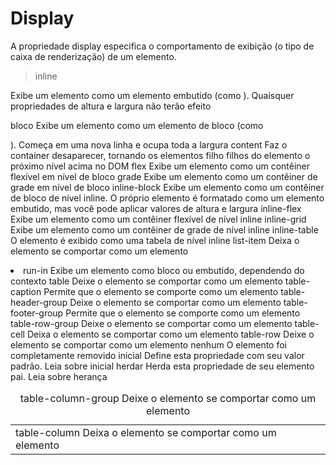# Display

A propriedade display especifica o comportamento de exibição (o tipo de caixa de renderização) de um elemento.

> inline

Exibe um elemento como um elemento embutido (como <span>). Quaisquer propriedades de altura e largura não terão efeito

  
bloco Exibe um elemento como um elemento de bloco (como <p>). Começa em uma nova linha e ocupa toda a largura
content Faz o container desaparecer, tornando os elementos filho filhos do elemento o próximo nível acima no DOM
flex Exibe um elemento como um contêiner flexível em nível de bloco
grade Exibe um elemento como um contêiner de grade em nível de bloco
inline-block Exibe um elemento como um contêiner de bloco de nível inline. O próprio elemento é formatado como um elemento embutido, mas você pode aplicar valores de altura e largura
inline-flex Exibe um elemento como um contêiner flexível de nível inline
inline-grid Exibe um elemento como um contêiner de grade de nível inline
inline-table O elemento é exibido como uma tabela de nível inline
list-item Deixa o elemento se comportar como um elemento <li>
run-in Exibe um elemento como bloco ou embutido, dependendo do contexto
table Deixe o elemento se comportar como um elemento <table>
table-caption Permite que o elemento se comporte como um elemento <caption>
table-column-group Deixe o elemento se comportar como um elemento <colgroup>
table-header-group Deixe o elemento se comportar como um elemento <thead>
table-footer-group Permite que o elemento se comporte como um elemento <tfoot>
table-row-group Deixe o elemento se comportar como um elemento <tbody>
table-cell Deixa o elemento se comportar como um elemento <td>
table-column Deixa o elemento se comportar como um elemento <col>
table-row Deixe o elemento se comportar como um elemento <tr>
nenhum O elemento foi completamente removido
inicial Define esta propriedade com seu valor padrão. Leia sobre inicial
herdar Herda esta propriedade de seu elemento pai. Leia sobre herança
